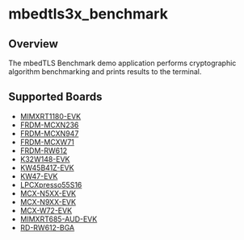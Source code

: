 # mbedtls3x_benchmark

## Overview

The mbedTLS Benchmark demo application performs cryptographic algorithm
benchmarking and prints results to the terminal.

## Supported Boards
- [MIMXRT1180-EVK](../../_boards/evkmimxrt1180/mbedtls3x_examples/mbedtls3x_benchmark/example_board_readme.md)
- [FRDM-MCXN236](../../_boards/frdmmcxn236/mbedtls3x_examples/mbedtls3x_benchmark/example_board_readme.md)
- [FRDM-MCXN947](../../_boards/frdmmcxn947/mbedtls3x_examples/mbedtls3x_benchmark/example_board_readme.md)
- [FRDM-MCXW71](../../_boards/frdmmcxw71/mbedtls3x_examples/mbedtls3x_benchmark/example_board_readme.md)
- [FRDM-RW612](../../_boards/frdmrw612/mbedtls3x_examples/mbedtls3x_benchmark/example_board_readme.md)
- [K32W148-EVK](../../_boards/k32w148evk/mbedtls3x_examples/mbedtls3x_benchmark/example_board_readme.md)
- [KW45B41Z-EVK](../../_boards/kw45b41zevk/mbedtls3x_examples/mbedtls3x_benchmark/example_board_readme.md)
- [KW47-EVK](../../_boards/kw47evk/mbedtls3x_examples/mbedtls3x_benchmark/example_board_readme.md)
- [LPCXpresso55S16](../../_boards/lpcxpresso55s16/mbedtls3x_examples/mbedtls3x_benchmark/example_board_readme.md)
- [MCX-N5XX-EVK](../../_boards/mcxn5xxevk/mbedtls3x_examples/mbedtls3x_benchmark/example_board_readme.md)
- [MCX-N9XX-EVK](../../_boards/mcxn9xxevk/mbedtls3x_examples/mbedtls3x_benchmark/example_board_readme.md)
- [MCX-W72-EVK](../../_boards/mcxw72evk/mbedtls3x_examples/mbedtls3x_benchmark/example_board_readme.md)
- [MIMXRT685-AUD-EVK](../../_boards/mimxrt685audevk/mbedtls3x_examples/mbedtls3x_benchmark/example_board_readme.md)
- [RD-RW612-BGA](../../_boards/rdrw612bga/mbedtls3x_examples/mbedtls3x_benchmark/example_board_readme.md)
